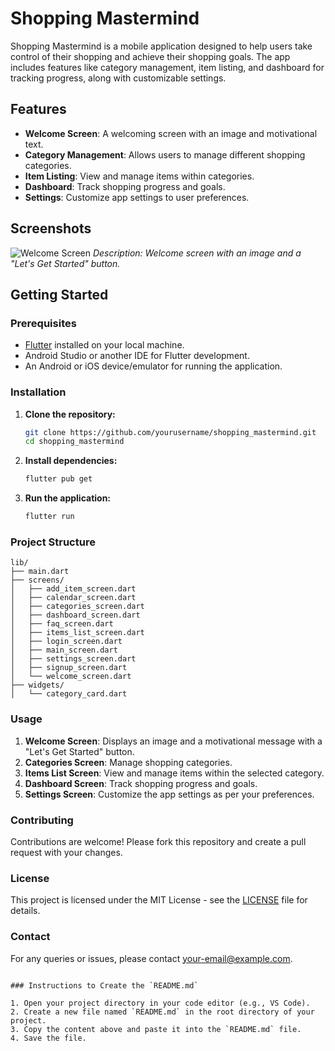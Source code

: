 # Shopping Mastermind

Shopping Mastermind is a mobile application designed to help users take control of their shopping and achieve their shopping goals. The app includes features like category management, item listing, and dashboard for tracking progress, along with customizable settings.

## Features

- **Welcome Screen**: A welcoming screen with an image and motivational text.
- **Category Management**: Allows users to manage different shopping categories.
- **Item Listing**: View and manage items within categories.
- **Dashboard**: Track shopping progress and goals.
- **Settings**: Customize app settings to user preferences.

## Screenshots

![Welcome Screen](assets/welcome_screen.png)
*Description: Welcome screen with an image and a "Let's Get Started" button.*

## Getting Started

### Prerequisites

- [Flutter](https://flutter.dev/docs/get-started/install) installed on your local machine.
- Android Studio or another IDE for Flutter development.
- An Android or iOS device/emulator for running the application.

### Installation

1. **Clone the repository:**
   ```bash
   git clone https://github.com/yourusername/shopping_mastermind.git
   cd shopping_mastermind
   ```

2. **Install dependencies:**
   ```bash
   flutter pub get
   ```

3. **Run the application:**
   ```bash
   flutter run
   ```

### Project Structure

```plaintext
lib/
├── main.dart
├── screens/
│   ├── add_item_screen.dart
│   ├── calendar_screen.dart
│   ├── categories_screen.dart
│   ├── dashboard_screen.dart
│   ├── faq_screen.dart
│   ├── items_list_screen.dart
│   ├── login_screen.dart
│   ├── main_screen.dart
│   ├── settings_screen.dart
│   ├── signup_screen.dart
│   └── welcome_screen.dart
├── widgets/
│   └── category_card.dart

```

### Usage

1. **Welcome Screen**: Displays an image and a motivational message with a "Let's Get Started" button.
2. **Categories Screen**: Manage shopping categories.
3. **Items List Screen**: View and manage items within the selected category.
4. **Dashboard Screen**: Track shopping progress and goals.
5. **Settings Screen**: Customize the app settings as per your preferences.

### Contributing

Contributions are welcome! Please fork this repository and create a pull request with your changes.

### License

This project is licensed under the MIT License - see the [LICENSE](LICENSE) file for details.

### Contact

For any queries or issues, please contact [your-email@example.com](mailto:your-email@example.com).

```

### Instructions to Create the `README.md`

1. Open your project directory in your code editor (e.g., VS Code).
2. Create a new file named `README.md` in the root directory of your project.
3. Copy the content above and paste it into the `README.md` file.
4. Save the file.

